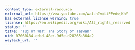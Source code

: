 ```yaml
---
content_type: external-resource
external_url: https://www.youtube.com/watch?v=LbPPedw_KhY
has_external_license_warning: true
license: https://en.wikipedia.org/wiki/All_rights_reserved
status: ''
title: 'Tug of War: The Story of Taiwan'
uid: 07060484-edad-48ed-9d5e-d28265a864a2
wayback_url: ''
---
```

